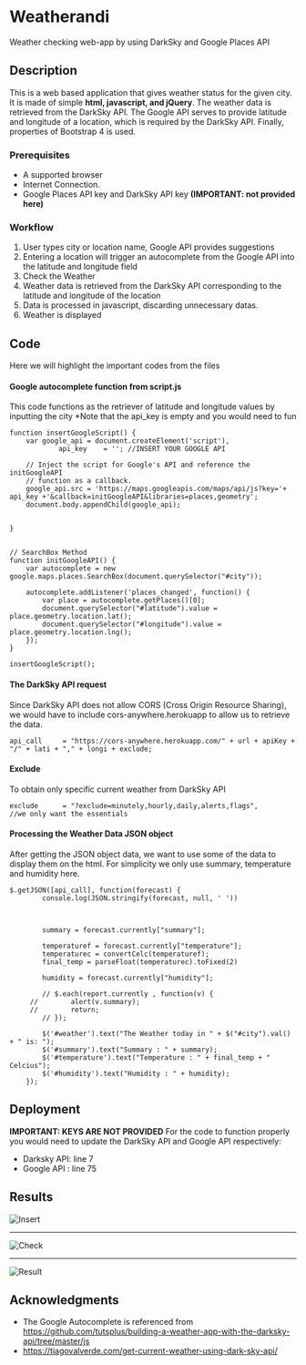 # Weatherandi
Weather checking web-app by using DarkSky and Google Places API

## Description
This is a web based application that gives weather status for the given city.
It is made of simple **html, javascript, and jQuery**. The weather data is retrieved from the DarkSky API. The Google API serves to provide latitude and longitude of a location, which is required by the DarkSky API.
Finally, properties of Bootstrap 4 is used.

### Prerequisites

- A supported browser 
- Internet Connection.
- Google Places API key and DarkSky API key
**(IMPORTANT: not provided here)**

### Workflow

1. User types city or location name, Google API provides suggestions
2. Entering a location will trigger an autocomplete from the Google API into the latitude and longitude field
3. Check the Weather
4. Weather data is retrieved from the DarkSky API corresponding to the latitude and longitude of the location
5. Data is processed in javascript, discarding unnecessary datas.
6. Weather is displayed



## Code

Here we will highlight the important codes from the files

#### Google autocomplete function from script.js
This code functions as the retriever of latitude and longitude values by inputting the city
*Note that the api_key is empty and you would need to fun
```
function insertGoogleScript() {
	var google_api = document.createElement('script'),
			api_key    = ''; //INSERT YOUR GOOGLE API

	// Inject the script for Google's API and reference the initGoogleAPI
	// function as a callback.
	google_api.src = 'https://maps.googleapis.com/maps/api/js?key='+ api_key +'&callback=initGoogleAPI&libraries=places,geometry';
	document.body.appendChild(google_api);


}


// SearchBox Method
function initGoogleAPI() {
	var autocomplete = new google.maps.places.SearchBox(document.querySelector("#city"));

	autocomplete.addListener('places_changed', function() {
		var place = autocomplete.getPlaces()[0];
		document.querySelector("#latitude").value = place.geometry.location.lat();
		document.querySelector("#longitude").value = place.geometry.location.lng();
	});
}

insertGoogleScript();

```


#### The DarkSky API request 
Since DarkSky API does not allow CORS (Cross Origin Resource Sharing), we would have to include cors-anywhere.herokuapp to allow us to retrieve the data.
```
api_call     = "https://cors-anywhere.herokuapp.com/" + url + apiKey + "/" + lati + "," + longi + exclude;	
```

#### Exclude
To obtain only specific current weather from DarkSky API 
```
exclude		 = "?exclude=minutely,hourly,daily,alerts,flags",		//we only want the essentials
```

#### Processing the Weather Data JSON object
After getting the JSON object data, we want to use some of the data to display them on the html.
For simplicity we only use summary, temperature and humidity here.
```
$.getJSON([api_call], function(forecast) {
    	console.log(JSON.stringify(forecast, null, ' '))
 		


    	summary = forecast.currently["summary"];
    	
    	temperaturef = forecast.currently["temperature"];
    	temperaturec = convertCelc(temperaturef);
    	final_temp = parseFloat(temperaturec).toFixed(2)
    	
    	humidity = forecast.currently["humidity"];

    	// $.each(report.currently , function(v) {
     //        alert(v.summary);
     //        return;
    	// });

    	$('#weather').text("The Weather today in " + $("#city").val()  + " is: ");
    	$('#summary').text("Summary : " + summary);
    	$('#temperature').text("Temperature : " + final_temp + " Celcius");
    	$('#humidity').text("Humidity : " + humidity);
	});
```


## Deployment

**IMPORTANT: KEYS ARE NOT PROVIDED**
For the code to function properly you would need to update the DarkSky API and Google API respectively:
- Darksky API: line 7
- Google API : line 75

## Results

![Insert](https://github.com/andkwv/Weatherandi/blob/master/results/1.png)

***

![Check](https://github.com/andkwv/Weatherandi/blob/master/results/2.png)

***

![Result](https://github.com/andkwv/Weatherandi/blob/master/results/3.png)



## Acknowledgments

* The Google Autocomplete is referenced from
https://github.com/tutsplus/building-a-weather-app-with-the-darksky-api/tree/master/js
* https://tiagovalverde.com/get-current-weather-using-dark-sky-api/

